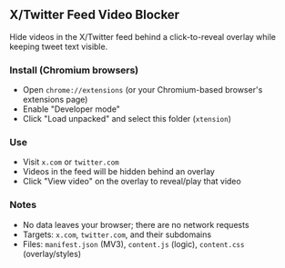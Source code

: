 ## X/Twitter Feed Video Blocker

Hide videos in the X/Twitter feed behind a click-to-reveal overlay while keeping tweet text visible.

### Install (Chromium browsers)
- Open `chrome://extensions` (or your Chromium-based browser's extensions page)
- Enable "Developer mode"
- Click "Load unpacked" and select this folder (`xtension`)

### Use
- Visit `x.com` or `twitter.com`
- Videos in the feed will be hidden behind an overlay
- Click "View video" on the overlay to reveal/play that video

### Notes
- No data leaves your browser; there are no network requests
- Targets: `x.com`, `twitter.com`, and their subdomains
- Files: `manifest.json` (MV3), `content.js` (logic), `content.css` (overlay/styles)


